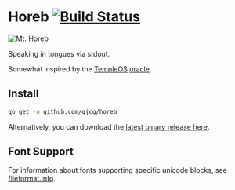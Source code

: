 # Horeb [![Build Status][build-logo]][horeb-travis]

![Mt. Horeb][mt-horeb]

Speaking in tongues via stdout.

Somewhat inspired by the [TempleOS](http://templeos.org) [oracle].

## Install

```sh
go get -u github.com/qjcg/horeb
```

Alternatively, you can download the [latest binary release here].

## Font Support

For information about fonts supporting specific unicode blocks, see [fileformat.info].

[build-logo]: https://travis-ci.org/qjcg/horeb.svg?branch=master
[horeb-travis]: https://travis-ci.org/qjcg/horeb
[mt-horeb]: http://upload.wikimedia.org/wikipedia/commons/thumb/a/a4/Francis_Frith_%28English_-_Mount_Horeb%2C_Sinai_-_Google_Art_Project_%286787000%29.jpg/306px-Francis_Frith_%28English_-_Mount_Horeb%2C_Sinai_-_Google_Art_Project_%286787000%29.jpg "Mt. Horeb"
[oracle]: https://www.youtube.com/watch?v=jqT-EgUN4y8
[latest binary release here]: https://github.com/qjcg/horeb/releases/latest
[fileformat.info]: http://www.fileformat.info/info/unicode/block/index.htm
